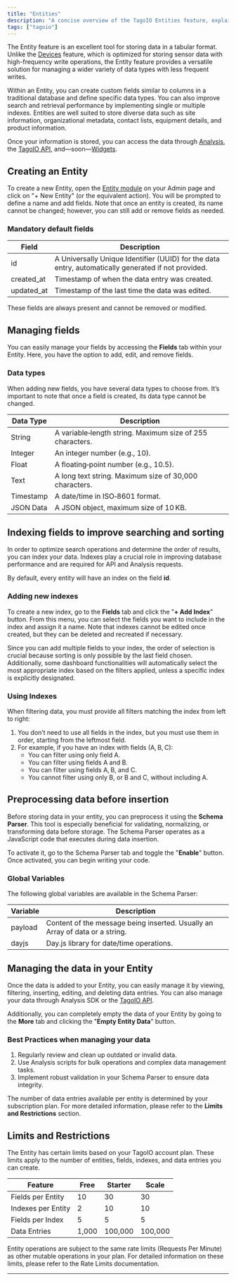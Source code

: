 ```yaml
---
title: "Entities"
description: "A concise overview of the TagoIO Entities feature, explaining its purpose, typical use cases, and instructions for creating a new Entity in the Admin interface."
tags: ["tagoio"]
---
```

The Entity feature is an excellent tool for storing data in a tabular format. Unlike the [Devices](../devices/devices) feature, which is optimized for storing sensor data with high-frequency write operations, the Entity feature provides a versatile solution for managing a wider variety of data types with less frequent writes.

Within an Entity, you can create custom fields similar to columns in a traditional database and define specific data types. You can also improve search and retrieval performance by implementing single or multiple indexes. Entities are well suited to store diverse data such as site information, organizational metadata, contact lists, equipment details, and product information.

Once your information is stored, you can access the data through [Analysis](../analysis/analysis-overview), the [TagoIO API](https://docs.tago.io/api/), and—soon—[Widgets](../widgets/widgets-overview).

## Creating an Entity

To create a new Entity, open the [Entity module](../entities/entities) on your Admin page and click on "+ New Entity" (or the equivalent action). You will be prompted to define a name and add fields. Note that once an entity is created, its name cannot be changed; however, you can still add or remove fields as needed.

### Mandatory default fields

| Field      | Description |
|------------|-------------|
| id         | A Universally Unique Identifier (UUID) for the data entry, automatically generated if not provided. |
| created_at | Timestamp of when the data entry was created. |
| updated_at | Timestamp of the last time the data was edited. |

These fields are always present and cannot be removed or modified.

## Managing fields

You can easily manage your fields by accessing the **Fields** tab within your Entity. Here, you have the option to add, edit, and remove fields.

### Data types

When adding new fields, you have several data types to choose from. It’s important to note that once a field is created, its data type cannot be changed.

| Data Type | Description |
|-----------|-------------|
| String    | A variable‑length string. Maximum size of 255 characters. |
| Integer   | An integer number (e.g., 10). |
| Float     | A floating‑point number (e.g., 10.5). |
| Text      | A long text string. Maximum size of 30,000 characters. |
| Timestamp | A date/time in ISO‑8601 format. |
| JSON Data | A JSON object, maximum size of 10 KB. |

## Indexing fields to improve searching and sorting

In order to optimize search operations and determine the order of results, you can index your data. Indexes play a crucial role in improving database performance and are required for API and Analysis requests.

By default, every entity will have an index on the field **id**.

### Adding new indexes

To create a new index, go to the **Fields** tab and click the "**+ Add Index**" button. From this menu, you can select the fields you want to include in the index and assign it a name. Note that indexes cannot be edited once created, but they can be deleted and recreated if necessary.

Since you can add multiple fields to your index, the order of selection is crucial because sorting is only possible by the last field chosen. Additionally, some dashboard functionalities will automatically select the most appropriate index based on the filters applied, unless a specific index is explicitly designated.

### Using Indexes

When filtering data, you must provide all filters matching the index from left to right:

1. You don’t need to use all fields in the index, but you must use them in order, starting from the leftmost field.
2. For example, if you have an index with fields (A, B, C):
   * You can filter using only field A.
   * You can filter using fields A and B.
   * You can filter using fields A, B, and C.
   * You cannot filter using only B, or B and C, without including A.

## Preprocessing data before insertion

Before storing data in your entity, you can preprocess it using the **Schema Parser**. This tool is especially beneficial for validating, normalizing, or transforming data before storage. The Schema Parser operates as a JavaScript code that executes during data insertion.

To activate it, go to the Schema Parser tab and toggle the "**Enable**" button. Once activated, you can begin writing your code.

### Global Variables

The following global variables are available in the Schema Parser:

| Variable | Description |
|----------|-------------|
| payload  | Content of the message being inserted. Usually an Array of data or a string. |
| dayjs    | Day.js library for date/time operations. |

## Managing the data in your Entity

Once the data is added to your Entity, you can easily manage it by viewing, filtering, inserting, editing, and deleting data entries. You can also manage your data through Analysis SDK or the [TagoIO API](https://docs.tago.io/api/).

Additionally, you can completely empty the data of your Entity by going to the **More** tab and clicking the "**Empty Entity Data**" button.

### Best Practices when managing your data

1. Regularly review and clean up outdated or invalid data.
2. Use Analysis scripts for bulk operations and complex data management tasks.
3. Implement robust validation in your Schema Parser to ensure data integrity.

The number of data entries available per entity is determined by your subscription plan. For more detailed information, please refer to the **Limits and Restrictions** section.

## Limits and Restrictions

The Entity has certain limits based on your TagoIO account plan. These limits apply to the number of entities, fields, indexes, and data entries you can create.

| Feature | Free | Starter | Scale |
|---------|------|--------|-------|
| Fields per Entity | 10 | 30 | 30 |
| Indexes per Entity | 2 | 10 | 10 |
| Fields per Index | 5 | 5 | 5 |
| Data Entries | 1,000 | 100,000 | 100,000 |

Entity operations are subject to the same rate limits (Requests Per Minute) as other mutable operations in your plan. For detailed information on these limits, please refer to the Rate Limits documentation.

---